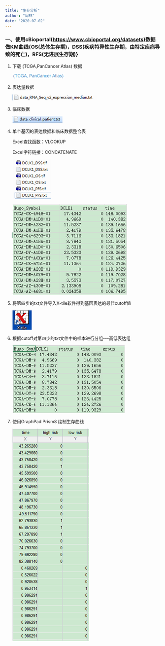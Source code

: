 ```yaml
---
title: "生存分析"
author: "周林"
date: "2020.07.02"
---
```


### 一、使用cBioportal(https://www.cbioportal.org/datasets)数据做KM曲线{OS(总体生存期)，DSS(疾病特异性生存期，由特定疾病导致的死亡)，RFS(无进展生存期)}

1. 下载 (TCGA,PanCancer Atlas) 数据
	
	![Error](https://github.com/bigone1/test/blob/master/Screenshots/1.png)
	
2. 表达量数据

   ![Error](https://github.com/bigone1/test/blob/master/Screenshots/2.png)

3. 临床数据

   ![Error](https://github.com/bigone1/test/blob/master/Screenshots/3.png)

4. 单个基因的表达数据和临床数据整合表

   Excel查找函数：VLOOKUP

   Excel字符链接：CONCATENATE

   ![Error](https://github.com/bigone1/test/blob/master/Screenshots/4.png)

   ![Error](https://github.com/bigone1/test/blob/master/Screenshots/5.png)

5. 将第四步的txt文件导入X-tile软件得到基因表达的最佳cutoff值

   ![Error](https://github.com/bigone1/test/blob/master/Screenshots/6.png)

6. 根据cutoff对第四步的txt文件中的样本进行分组---高低表达组

   ![Error](https://github.com/bigone1/test/blob/master/Screenshots/7.png)

7. 使用GraphPad Prism8 绘制生存曲线

   ![Error](https://github.com/bigone1/test/blob/master/Screenshots/8.png)
